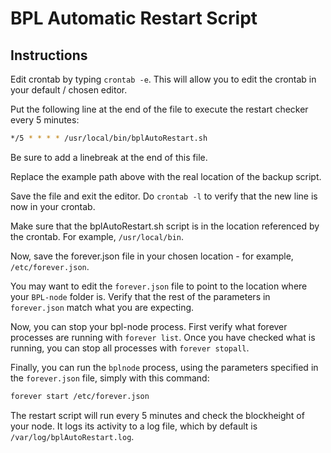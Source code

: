 # BPL Automatic Restart Script

## Instructions

Edit crontab by typing `crontab -e`. This will allow you to edit the crontab in your default / chosen editor.

Put the following line at the end of the file to execute the restart checker every 5 minutes: 

```bash
*/5 * * * * /usr/local/bin/bplAutoRestart.sh
```

Be sure to add a linebreak at the end of this file.

Replace the example path above with the real location of the backup script.

Save the file and exit the editor. Do `crontab -l` to verify that the new line is now in your crontab.

Make sure that the bplAutoRestart.sh script is in the location referenced by the crontab. For example, `/usr/local/bin`.

Now, save the forever.json file in your chosen location - for example, `/etc/forever.json`.

You may want to edit the `forever.json` file to point to the location where your `BPL-node` folder is. Verify that the rest of the parameters in `forever.json` match what you are expecting.

Now, you can stop your bpl-node process. First verify what forever processes are running with `forever list`. Once you have checked what is running, you can stop all processes with `forever stopall`.

Finally, you can run the `bplnode` process, using the parameters specified in the `forever.json` file, simply with this command:

```bash
forever start /etc/forever.json
```

The restart script will run every 5 minutes and check the blockheight of your node. It logs its activity to a log file, which by default is `/var/log/bplAutoRestart.log`.
